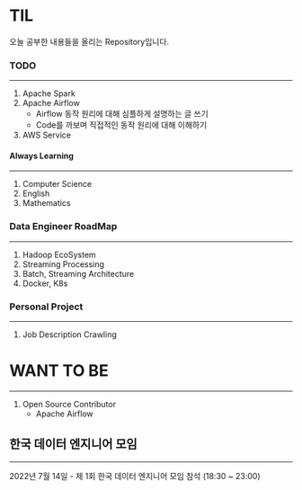 # TIL

오늘 공부한 내용들을 올리는 Repository입니다.

### TODO
---
1. Apache Spark
2. Apache Airflow
    - Airflow 동작 원리에 대해 심플하게 설명하는 글 쓰기
    - Code를 까보며 직접적인 동작 원리에 대해 이해하기
3. AWS Service

#### Always Learning
---
1. Computer Science
2. English
3. Mathematics

### Data Engineer RoadMap
---
1. Hadoop EcoSystem
2. Streaming Processing
3. Batch, Streaming Architecture
4. Docker, K8s

###  Personal Project
---
1. Job Description Crawling

# WANT TO BE
---
1. Open Source Contributor
    - Apache Airflow


## 한국 데이터 엔지니어 모임
---
2022년 7월 14일 - 제 1회 한국 데이터 엔지니어 모임 참석 (18:30 ~ 23:00)
